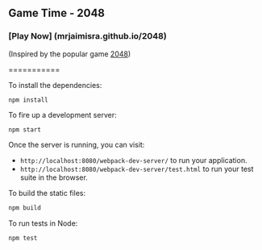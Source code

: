## Game Time - 2048

### [Play Now] (mrjaimisra.github.io/2048)

(Inspired by the popular game [2048](https://gabrielecirulli.github.io/2048))

===========

To install the dependencies:

```
npm install
```

To fire up a development server:

```
npm start
```

Once the server is running, you can visit:

* `http://localhost:8080/webpack-dev-server/` to run your application.
* `http://localhost:8080/webpack-dev-server/test.html` to run your test suite in the browser.

To build the static files:

```js
npm build
```


To run tests in Node:

```js
npm test
```
